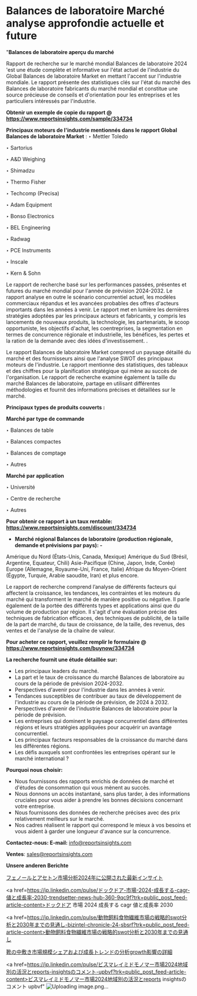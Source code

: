 # Balances de laboratoire Marché analyse approfondie actuelle et future

"<strong>Balances de laboratoire aperçu du marché</strong>

Rapport de recherche sur le marché mondial Balances de laboratoire 2024 'est une étude complète et informative sur l'état actuel de l'industrie du Global Balances de laboratoire Market en mettant l'accent sur l'industrie mondiale. Le rapport présente des statistiques clés sur l'état du marché des Balances de laboratoire fabricants du marché mondial et constitue une source précieuse de conseils et d'orientation pour les entreprises et les particuliers intéressés par l'industrie.

<strong>Obtenir un exemple de copie du rapport @ <a href=https://www.reportsinsights.com/sample/334734>https://www.reportsinsights.com/sample/334734</a></strong>

<strong>Principaux moteurs de l'industrie mentionnés dans le rapport Global Balances de laboratoire Market</strong> :
‣ Mettler Toledo

‣ Sartorius

‣ A&D Weighing

‣ Shimadzu

‣ Thermo Fisher

‣ Techcomp (Precisa)

‣ Adam Equipment

‣ Bonso Electronics

‣ BEL Engineering

‣ Radwag

‣ PCE Instruments

‣ Inscale

‣ Kern & Sohn

Le rapport de recherche basé sur les performances passées, présentes et futures du marché mondial pour l'année de prévision 2024-2032. Le rapport analyse en outre le scénario concurrentiel actuel, les modèles commerciaux répandus et les avancées probables des offres d'acteurs importants dans les années à venir. Le rapport met en lumière les dernières stratégies adoptées par les principaux acteurs et fabricants, y compris les lancements de nouveaux produits, la technologie, les partenariats, le scoop opportuniste, les objectifs d'achat, les coentreprises, la segmentation en termes de concurrence régionale et industrielle, les bénéfices, les pertes et la ration de la demande avec des idées d'investissement. .

Le rapport Balances de laboratoire Market comprend un paysage détaillé du marché et des fournisseurs ainsi que l'analyse SWOT des principaux moteurs de l'industrie. Le rapport mentionne des statistiques, des tableaux et des chiffres pour la planification stratégique qui mène au succès de l'organisation. Le rapport de recherche examine également la taille du marché Balances de laboratoire, partage en utilisant différentes méthodologies et fournit des informations précises et détaillées sur le marché.

<strong>Principaux types de produits couverts :</strong>

<strong>Marché par type de commande</Strong>

‣ Balances de table

‣ Balances compactes

‣ Balances de comptage

‣ Autres

<strong>Marché par application</Strong>

‣ Université

‣ Centre de recherche

‣ Autres

<strong>Pour obtenir ce rapport à un taux rentable: <a href=https://www.reportsinsights.com/discount/334734>https://www.reportsinsights.com/discount/334734</a></strong>
<ul>
  <li><strong>Marché régional Balances de laboratoire (production régionale, demande et prévisions par pays): -</strong></li>
</ul>
Amérique du Nord (États-Unis, Canada, Mexique)
Amérique du Sud (Brésil, Argentine, Equateur, Chili)
Asie-Pacifique (Chine, Japon, Inde, Corée)
Europe (Allemagne, Royaume-Uni, France, Italie)
Afrique du Moyen-Orient (Égypte, Turquie, Arabie saoudite, Iran) et plus encore.

Le rapport de recherche comprend l’analyse de différents facteurs qui affectent la croissance, les tendances, les contraintes et les moteurs du marché qui transforment le marché de manière positive ou négative. Il parle également de la portée des différents types et applications ainsi que du volume de production par région. Il s'agit d'une évaluation précise des techniques de fabrication efficaces, des techniques de publicité, de la taille de la part de marché, du taux de croissance, de la taille, des revenus, des ventes et de l'analyse de la chaîne de valeur.

<strong>Pour acheter ce rapport, veuillez remplir le formulaire @   <a href=https://www.reportsinsights.com/buynow/334734>https://www.reportsinsights.com/buynow/334734</a></strong>

<strong>La recherche fournit une étude détaillée sur:</strong>
<ul>
  <li>Les principaux leaders du marché.</li>
  <li>La part et le taux de croissance du marché Balances de laboratoire au cours de la période de prévision 2024-2032.</li>
  <li>Perspectives d'avenir pour l'industrie dans les années à venir.</li>
  <li>Tendances susceptibles de contribuer au taux de développement de l'industrie au cours de la période de prévision, de 2024 à 2032.</li>
  <li>Perspectives d'avenir de l'industrie Balances de laboratoire pour la période de prévision.</li>
  <li>Les entreprises qui dominent le paysage concurrentiel dans différentes régions et leurs stratégies appliquées pour acquérir un avantage concurrentiel.</li>
  <li>Les principaux facteurs responsables de la croissance du marché dans les différentes régions.</li>
  <li>Les défis auxquels sont confrontées les entreprises opérant sur le marché international ?</li>
</ul>
<strong>Pourquoi nous choisir:</strong>
<ul>
  <li>Nous fournissons des rapports enrichis de données de marché et d'études de consommation qui vous mènent au succès.</li>
  <li>Nous donnons un accès instantané, sans plus tarder, à des informations cruciales pour vous aider à prendre les bonnes décisions concernant votre entreprise.</li>
  <li>Nous fournissons des données de recherche précises avec des prix relativement meilleurs sur le marché.</li>
  <li>Nos cadres réalisent le rapport qui correspond le mieux à vos besoins et vous aident à garder une longueur d'avance sur la concurrence.</li>
</ul>
<strong>Contactez-nous:
</strong><strong>E-mail:</strong> <a href=mailto:info@reportsinsights.com>info@reportsinsights.com</a>

<strong>Ventes</strong>: <a href=mailto:sales@reportsinsights.com>sales@reportsinsights.com</a>

<strong>Unsere anderen Berichte</strong>

<a href=https://www.linkedin.com/pulse/フェノールとアセトン市場分析2024年に公開された最新インサイト-community-market-research-12h0f/>フェノールとアセトン市場分析2024年に公開された最新インサイト</a>

<a href=https://jp.linkedin.com/pulse/ドックドア-市場-2024-成長する-cagr-値と成長率-2030-trendsetter-news-hub-360-9qc9f?trk=public_post_feed-article-content>ドックドア 市場 2024 成長する cagr 値と成長率 2030</a>

<a href=https://jp.linkedin.com/pulse/動物飼料食物繊維市場の戦略的swot分析と2030年までの見通し-bizintel-chronicle-24-sbsrf?trk=public_post_feed-article-content>動物飼料食物繊維市場の戦略的swot分析と2030年までの見通し</a>

<a href=https://www.linkedin.com/pulse/靴の中敷き市場規模シェアおよび成長トレンドの分析growth影響の詳細-infopulse-daily-360-ahowf/>靴の中敷き市場規模シェアおよび成長トレンドの分析growth影響の詳細</a>

<a href=https://jp.linkedin.com/pulse/ビスマレイミドモノマー市場2024地域別の活況とreports-insightsのコメント-upbvf?trk=public_post_feed-article-content>ビスマレイミドモノマー市場2024地域別の活況とreports insightsのコメント upbvf</a>"
![Uploading image.png…]()
